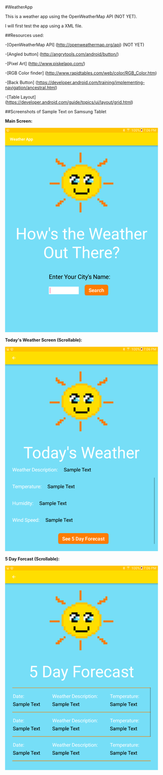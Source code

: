 #WeatherApp

This is a weather app using the OpenWeatherMap API (NOT YET).

I will first test the app using a XML file.

##Resources used:

-[OpenWeatherMap API] (http://openweathermap.org/api) (NOT YET)

-[Angled button] (http://angrytools.com/android/button/)

-[Pixel Art] (http://www.piskelapp.com/)

-[RGB Color finder] (http://www.rapidtables.com/web/color/RGB_Color.htm)

-[Back Button] (https://developer.android.com/training/implementing-navigation/ancestral.html)

-[Table Layout] (https://developer.android.com/guide/topics/ui/layout/grid.html)

##Screenshots of Sample Text on Samsung Tablet

**Main Screen:**

![Alt text](/app/src/main/res/drawable/Main.png?raw=true)

**Today's Weather Screen (Scrollable):**

![Alt text](/app/src/main/res/drawable/TodaysWeather.png?raw=true)

**5 Day Forcast (Scrollable):**

![Alt text](/app/src/main/res/drawable/FiveDayForecast.png?raw=true)
